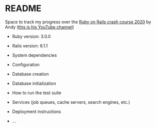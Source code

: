 # README

Space to track my progress over the [Ruby on Rails crash course 2020](https://www.youtube.com/watch?v=B3Fbujmgo60) by Andy ([this is his YouTube channel](https://www.youtube.com/user/webcrunchblog)) 

* Ruby version: 3.0.0

* Rails version: 6.1.1

* System dependencies

* Configuration

* Database creation

* Database initialization

* How to run the test suite

* Services (job queues, cache servers, search engines, etc.)

* Deployment instructions

* ...
